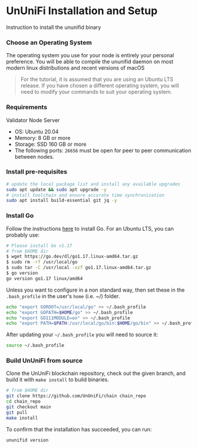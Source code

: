 UnUniFi Installation and Setup 
=
Instruction to install the ununifid binary
### Choose an Operating System
The operating system you use for your node is entirely your personal preference. You will be able to compile the ununifid daemon on most modern linux distributions and recent versions of macOS
> For the tutorial, it is assumed that you are using an Ubuntu LTS release.
> If you have chosen a different operating system, you will need to modify your commands to suit your operating system.
### Requirements
Validator Node Server
- OS: Ubuntu 20.04
- Memory: 8 GB or more
- Storage: SSD 160 GB or more
- The following ports: `26656` must be open for peer to peer communication between nodes.
### Install pre-requisites
```Bash
# update the local package list and install any available upgrades
sudo apt update && sudo apt upgrade -y
# install toolchain and ensure accurate time synchronization
sudo apt install build-essential git jq -y
```
### Install Go
Follow the instructions [here](https://go.dev/doc/install) to install Go.
For an Ubuntu LTS, you can probably use:
```Bash
# Please install Go v1.17
# from $HOME dir
$ wget https://go.dev/dl/go1.17.linux-amd64.tar.gz
$ sudo rm -rf /usr/local/go
$ sudo tar -C /usr/local -xzf go1.17.linux-amd64.tar.gz
$ go version
go version go1.17 linux/amd64
```
Unless you want to configure in a non standard way, then set these in the `.bash_profile` in the user's `home` (i.e. ~/) folder.
```Bash
echo "export GOROOT=/usr/local/go" >> ~/.bash_profile
echo "export GOPATH=$HOME/go" >> ~/.bash_profile
echo "export GO111MODULE=on" >> ~/.bash_profile
echo "export PATH=$PATH:/usr/local/go/bin:$HOME/go/bin" >> ~/.bash_profile
```
After updating your `~/.bash_profile` you will need to source it:
```Bash
source ~/.bash_profile
```
### Build UnUniFi from source
Clone the UnUniFi blockchain repository, check out the given branch, and build it with `make install` to build binaries.
```Bash
# from $HOME dir
git clone https://github.com/UnUniFi/chain chain_repo  
cd chain_repo
git checkout main
git pull
make install
```
To confirm that the installation has succeeded, you can run:
```Bash
ununifid version
```
